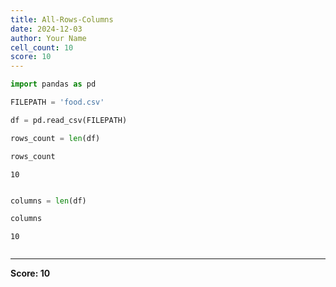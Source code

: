 ```yaml
---
title: All-Rows-Columns
date: 2024-12-03
author: Your Name
cell_count: 10
score: 10
---
```


```python
import pandas as pd
```


```python
FILEPATH = 'food.csv'
```


```python
df = pd.read_csv(FILEPATH)
```


```python
rows_count = len(df)
```


```python
rows_count
```




    10




```python

```


```python
columns = len(df)
```


```python
columns
```




    10




```python

```


---
**Score: 10**
